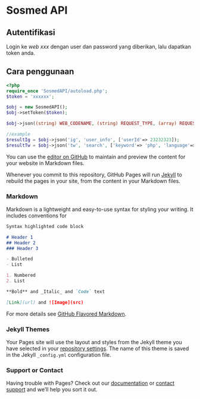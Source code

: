 # Sosmed API

## Autentifikasi
Login ke *web xxx* dengan user dan password yang diberikan, lalu dapatkan token anda. 

## Cara penggunaan

```php
<?php
require_once 'SosmedAPI/autoload.php';
$token = 'xxxxxx';

$obj = new SosmedAPI();
$obj->setToken($token);

$obj->json((string) WEB_CODENAME, (string) REQUEST_TYPE, (array) REQUEST_PARAM);

//example
$resultIg = $obj->json('ig', 'user_info', ['userId'=> 23232323]);
$resultTw = $obj->json('tw', 'search', ['keyword'=> 'php', 'language'=> 'en']);

```

You can use the [editor on GitHub](https://github.com/plonknimbuzz/sosmed-api/edit/master/README.md) to maintain and preview the content for your website in Markdown files.

Whenever you commit to this repository, GitHub Pages will run [Jekyll](https://jekyllrb.com/) to rebuild the pages in your site, from the content in your Markdown files.

### Markdown

Markdown is a lightweight and easy-to-use syntax for styling your writing. It includes conventions for

```markdown
Syntax highlighted code block

# Header 1
## Header 2
### Header 3

- Bulleted
- List

1. Numbered
2. List

**Bold** and _Italic_ and `Code` text

[Link](url) and ![Image](src)
```

For more details see [GitHub Flavored Markdown](https://guides.github.com/features/mastering-markdown/).

### Jekyll Themes

Your Pages site will use the layout and styles from the Jekyll theme you have selected in your [repository settings](https://github.com/plonknimbuzz/sosmed-api/settings). The name of this theme is saved in the Jekyll `_config.yml` configuration file.

### Support or Contact

Having trouble with Pages? Check out our [documentation](https://help.github.com/categories/github-pages-basics/) or [contact support](https://github.com/contact) and we’ll help you sort it out.
